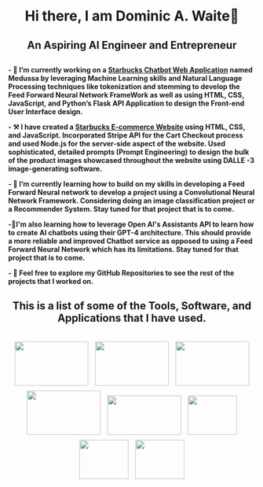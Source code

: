 <div align="center"><h1>Hi there, I am Dominic A. Waite👋</h1></div>

<div align = "center"><h2>An Aspiring AI Engineer and Entrepreneur<h2></div>

**- 🔭 I’m currently working on a [Starbucks Chatbot Web Application](https://www.youtube.com/watch?v=64LHlNL-w3o) named Medussa by leveraging Machine Learning skills and Natural Language Processing techniques like tokenization and stemming to develop the Feed Forward Neural Network FrameWork as well as using HTML, CSS, JavaScript, and Python’s Flask API Application to design the Front-end User Interface design.**

**- ⚒️ I have created a [Starbucks E-commerce Website](https://www.youtube.com/watch?v=qoFOY9T3spA) using HTML, CSS, and JavaScript. Incorporated Stripe API for the Cart Checkout process and used Node.js for the server-side aspect of the website. Used sophisticated, detailed prompts (Prompt Engineering) to design the bulk of the product images showcased throughout the website using DALLE -3 image-generating software.**

**- 🌱 I’m currently learning how to build on my skills in developing a Feed Forward Neural network to develop a project using a Convolutional Neural Network Framework. Considering doing an image classification project or a Recommender System. Stay tuned for that project that is to come.**

**-🌱I'm also learning how to leverage Open AI's Assistants API to learn how to create AI chatbots using their GPT-4 architecture. This should provide a more reliable and improved Chatbot service as opposed to using a Feed Forward Neural Network which has its limitations. Stay tuned for that project that is to come.**

**- 🚀 Feel free to explore my GitHub Repositories to see the rest of the projects that I worked on.**


<div align = "center"><h2>This is a list of some of the Tools, Software, and Applications that I have used.<h2></div>

<div align="center">
  <img src="https://blogger.googleusercontent.com/img/a/AVvXsEj_KiTZmTMb-vgMM4cd_22DQZ6Kw-G4lYFdNuDg61JbcBrEBk-NX19fjzNmyI5IJ3qL8OAG5YPwLcZ8t06i1VZJTzFeUJS_IDhuv9l1YiZQ0O1EJn6gQRf0hgl2yxM0uwOM1JbXKwGuQdvNisqOofTpUf3LfHzF25DcLEpaRmwinyfZLQXMGEaxRQ_iossL=w72-h72" alt="" style="width: 150px; height: 90px; margin: 5px;">
  <img src="https://blogger.googleusercontent.com/img/a/AVvXsEhf_MfLh8J0nLUO4cIGiiw27ZKFvzNN4F9prohFetpRvK6qqiN8w5kNP21jhQKWV60_mbQ3R6bvJ3RnZyxlAWmrk460_5mRZUgIeVUTqngZx7bkx8EpNeU_asHVm83PYZpIBcAJDY1icOgE14QJiy6kug4zec1xZNAkdlrM16TK0z1jD-_0v3gydRe9Bgmm=w634-h276" alt="" style="width: 150px; height: 90px; margin: 5px;">
  <img src="https://blogger.googleusercontent.com/img/a/AVvXsEgX5KtK22bn8mirdoFxoOufgm_Tgn-BnIIGt_jpKbQh5TZBQsLe-g_0BL4IjlyF8xzYQOHq_yT0k_m3XNhs2NWegQv75QCJwJnU0R7Jy9Qt9sSthJTbfF5ZLkU1elLGQGB4cK5y2c4L4Pc5eNDLUJHgO6MSqUSGj12rYMDLBL8iUI1rqy6HuNJLUn5Z7P7p=w308-h136" alt="" style="width: 150px; height: 90px; margin: 5px;">
  <img src="https://blogger.googleusercontent.com/img/a/AVvXsEihhIBN_X6NqBoFgrxriQhVk9FWFamWnerfIpI59MXAVQUNFnds8gS1m4ZF0V2CSoDKkmrNRtQ7nQcYjzsmkaCycj6DDl1apsvVdPpJ6vZ6g-VDK_YMv7uT3hFQ1UKPA1VP9-GQKIdxP2udt6bcdoswqnH6dY-QQ8BRxVBPsVbhshwxIP5mnav-Bh6bEAF0=w192-h190" alt="" style="width: 150px; height: 90px; margin: 5px;">
  <img src="https://blogger.googleusercontent.com/img/a/AVvXsEhIQC_XDfTRW4L-HHpvwc7_7-CJFKBYFSSapCM_MPJWRu2FDd_8C0cwWrMH1VbyWjDn_6yZwKUIYHSveF_XRUV3R3w6LCqulDBQsnuJ2zQwExxMMuhyegZ0saRhRb5lCieV719gj6Eqwtaalzzs7QYtyE2WJo-QhE3D9z2ofZC3X5_f01KduRax7w9krXoZ=w284-h142" alt="" style="width: 150px; height: 80px; margin: 5px;">
  <img src="https://blogger.googleusercontent.com/img/a/AVvXsEi2cxr5sOknJuzdAk7Xf99XNVSzbllfiME60Ua7wG146_RhnBWIK_mb4xZmAfiECFuZS78nSVO1_DwBZb5I2yIT7BybYBe9ASIYFWfsaTnUZF3IMrgtzCzS9hM3V0fNo_bkvhl7ig4U_30w3vfOCKoq2d4sU3KrsH8fADnQfL_MN7DjZqBhg_npUEP_YQiO=w118-h118" alt="" style="width: 100px; height: 80px; margin: 5px;">
  <img src="https://blogger.googleusercontent.com/img/a/AVvXsEhdhbgAcNUEZHgMT8DPTrFlXozLBkBsTDv1RY5BtT2eGZqglAcpDUPIvBxlBnrt3Vcucs6xZddcyw9TL68TE2J0KlXYi2Y2grTgAjhBrCwpOpkSdWfyvK-F8eepBzhHE2dwEWBG-LkTKUZwRJqY1oFtSHMUqhG-9Hgi6QKBWhtOg08E0Fg7qD3JftVeDoCu" alt="" style="width: 100px; height: 80px; margin: 5px;">
  <img src="https://blogger.googleusercontent.com/img/a/AVvXsEiD7-0uZqwky95jrU7t6JwOFg8iVgE1EDS8JFWjnJs3PRpII32JKDy0_6UE1Pa3jlYTzBlASEkftsJMlBFNqEnRHb-vSsYWko3XqVfTqwzj1LEwNxD5oOIn90I12ea7m7bUV-2G4jl-rPczgDH6uQCSk9xzP1aIAHGWskv4Gckj_Wk-ObZlbu0giKUGQaSB" alt="" style="width: 100px; height: 80px; margin: 5px;">
</div>
